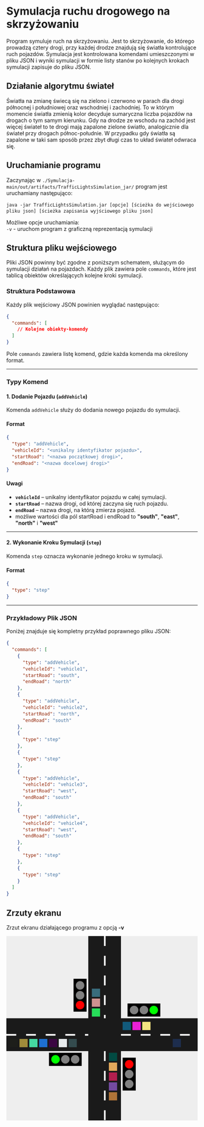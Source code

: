 
# Symulacja ruchu drogowego na skrzyżowaniu

Program symuluje ruch na skrzyżowaniu. Jest to skrzyżowanie, do którego prowadzą cztery drogi, przy każdej drodze znajdują się światła kontrolujące ruch pojazdów.
Symulacja jest kontrolowana komendami umieszczonymi w pliku JSON i wyniki symulacji w formie listy stanów po kolejnych krokach symulacji zapisuje do pliku JSON. 
## Działanie algorytmu świateł
Światła na zmianę świecą się na zielono i czerwono w parach dla drogi północnej i południowej oraz wschodniej i zachodniej. To w którym momencie światła zmienią kolor decyduje sumaryczna liczba pojazdów na drogach o tym samym kierunku. Gdy na drodze ze wschodu na zachód jest więcej świateł to te drogi mają zapalone zielone światło, analogicznie dla świateł przy drogach północ-południe. W przypadku gdy światła są zapalone w taki sam sposób przez zbyt długi czas to układ świateł odwraca się. 
## Uruchamianie programu

Zaczynając w ```./Symulacja-main/out/artifacts/TrafficLightsSimulation_jar/``` program jest uruchamiany następująco:

```
java -jar TrafficLightsSimulation.jar [opcje] [ścieżka do wejściowego pliku json] [ścieżka zapisania wyjściowego pliku json]
```

Możliwe opcje uruchamiania:\
```-v``` - uruchom program z graficzną reprezentacją symulacji
## Struktura pliku wejściowego

Pliki JSON powinny być zgodne z poniższym schematem, służącym do symulacji działań na pojazdach. Każdy plik zawiera pole `commands`, które jest tablicą obiektów określających kolejne kroki symulacji.

### Struktura Podstawowa
Każdy plik wejściowy JSON powinien wyglądać następująco:

```json
{
  "commands": [
    // Kolejne obiekty-komendy
  ]
}
```

Pole `commands` zawiera listę komend, gdzie każda komenda ma określony format.

---

### Typy Komend

#### 1. Dodanie Pojazdu (`addVehicle`)
Komenda `addVehicle` służy do dodania nowego pojazdu do symulacji.

#### Format
```json
{
  "type": "addVehicle",
  "vehicleId": "<unikalny identyfikator pojazdu>",
  "startRoad": "<nazwa początkowej drogi>",
  "endRoad": "<nazwa docelowej drogi>"
}
```

#### Uwagi
- **`vehicleId`** – unikalny identyfikator pojazdu w całej symulacji.
- **`startRoad`** – nazwa drogi, od której zaczyna się ruch pojazdu.
- **`endRoad`** – nazwa drogi, na którą zmierza pojazd.
- możliwe wartości dla pól startRoad i endRoad to **"south"**, **"east"**, **"north"** i **"west"**
---

#### 2. Wykonanie Kroku Symulacji (`step`)
Komenda `step` oznacza wykonanie jednego kroku w symulacji.

#### Format
```json
{
  "type": "step"
}
```

---

### Przykładowy Plik JSON
Poniżej znajduje się kompletny przykład poprawnego pliku JSON:

```json
{
  "commands": [
    {
      "type": "addVehicle",
      "vehicleId": "vehicle1",
      "startRoad": "south",
      "endRoad": "north"
    },
    {
      "type": "addVehicle",
      "vehicleId": "vehicle2",
      "startRoad": "north",
      "endRoad": "south"
    },
    {
      "type": "step"
    },
    {
      "type": "step"
    },
    {
      "type": "addVehicle",
      "vehicleId": "vehicle3",
      "startRoad": "west",
      "endRoad": "south"
    },
    {
      "type": "addVehicle",
      "vehicleId": "vehicle4",
      "startRoad": "west",
      "endRoad": "south"
    },
    {
      "type": "step"
    },
    {
      "type": "step"
    }
  ]
}
```
## Zrzuty ekranu

Zrzut ekranu działającego programu z opcją **-v**

![App Screenshot](https://github.com/zie-w/Symulacja/blob/66b01de798d4b1b43c67a8681e36102e3ee352e9/screenshots/screenshot1.png)

